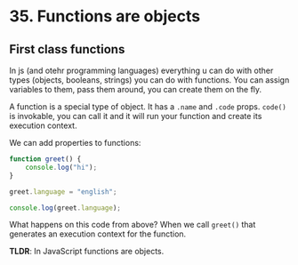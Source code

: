 # 35. Functions are objects

## First class functions

In js (and otehr programming languages) everything u can do with other types (objects, booleans, strings) you can do with functions. You can assign variables to them, pass them around, you can create them on the fly.

A function is a special type of object. It has a `.name` and `.code` props. `code()` is invokable, you can call it and it will run your function and create its execution context.

We can add properties to functions:
```js
function greet() {
    console.log("hi");
}

greet.language = "english";

console.log(greet.language);
```

What happens on this code from above? When we call `greet()` that generates an execution context for the function.

**TLDR**: In JavaScript functions are objects.
